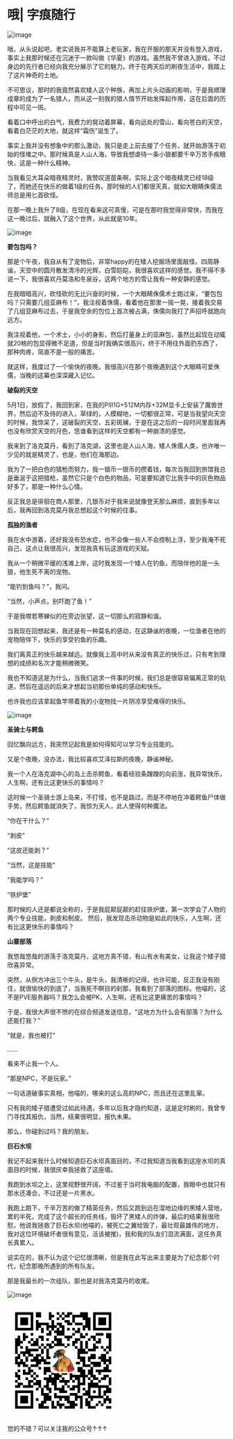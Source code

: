 
# 哦| 字痕随行

![image](../images/哦/image-20231015215352742.png)

哦，从头说起吧，老实说我并不能算上老玩家，我在开服的那天并没有登入游戏，事实上我那时候还在沉迷于一款叫做《华夏》的游戏。虽然我不曾进入游戏，不过身边的先行者已经向我充分展示了它的魅力。终于在两天后的刷夜生活中，我踏上了这片神奇的土地。

不可思议，那时的我竟然喜欢矮人这个种族，再加上片头动画的影响，于是我顺理成章的成为了一名猎人，而从这一刻我的猎人情节开始发挥起作用，这在后面的历程中可见一斑。

看着口中呼出的白气，我费力的晃动着屏幕，看向远处的雪山，看向苍白的天空，看着白茫茫的大地，就这样“霜伤”诞生了。

事实上我并没有想象中的那么激动，我只是走上前去接了个任务，就开始游荡于初始的怪堆之中。那时候真是人山人海，导致我想虐待一条小狼都要千辛万苦手疾眼快，这是一种什么精神。

当我看见大耳朵暗夜精灵时，我赞叹道苗条啊，实际上这个暗夜精灵已经18级了，而她还在快乐的做着1级的任务。那时候的人们都很天真，就如大眼睛侏儒法师总是用匕首砍怪。

在那一晚上我升了8级，在现在看来这可真慢，可是在那时我觉得非常快，而我在这一晚过后，就融入了这个世界，从此就是10年。

![image](../images/哦/image-20231015215439360.png)

**要包包吗？**

那是个午夜，我自从有了宠物后，非常happy的在矮人挖掘场里面敲怪。四周静谧，天空中的圆月散发清冷的光辉，白雪皑皑，我很喜欢这样的感觉。我不得不多说一下，我很喜欢丹莫洛和冬泉谷，这两个地方的雪让我有一种安静的感觉。

在我暗暗高兴，砍怪砍的无比兴奋的时候，一个大眼睛侏儒术士跑过来，“要包包吗？只需要几组亚麻布！”，我注视着侏儒，看着他在那里一摇一晃，接着我交易了几组亚麻布过去，于是我空余的包位上首次被占满，侏儒向我打了声招呼就跑向远方。

我注视着他，一个术士，小小的身影，然后打量身上的亚麻包，虽然比起现在动辄就20格的包显得微不足道，但是当时我确实很高兴，终于不用往外面扔东西了，那种肉疼，简直不是一般的痛苦。

就这样，我度过了一个愉快的夜晚，我很高兴在那个夜晚遇到这个大眼睛可爱侏儒，当晚的这幕也深深藏入记忆。

**破裂的天空**

5月1日，放假了，我回到家，在我的PIII1G+512M内存+32M显卡上安装了魔兽世界，然后迫不及待的进入，草绿的，人模糊地，一切都很正常，可是当我望向天空的时候，我惊呆了，这破裂的天空，五彩斑斓，于是在这之后的一段时间里面我再也没有欣赏天空的月色，恁谁看到这样的天空都有一种崩溃的感觉。

我来到了洛克莫丹，看到了洛克湖，这里也是人山人海，矮人侏儒人类，也许唯一少见的就是精灵了，也是，他们在海那边。

我为了一把白色的猎枪而努力，我一银币一银币的攒着钱，每次当我回到旅馆我总是垂涎于这把猎枪，虽然它只是个白色的物品，可是要知道它比我手中的灰色物品好多了，那是一种什么心情。

反正我总是徘徊在商人那里，几银币对于我来说就像登天那么麻烦，直到多年以后，我再回到洛克莫丹我总想起这个时候的往事。

**孤独的渔者**

我在水中游着，还好我没有恐水症，也不会像一些人不会控制上浮，至少我淹不死自己，这点让我很高兴，发现我真有玩这游戏的天赋。

我从一个稍微平缓的浅滩上岸，这时我发现一个矮人在钓鱼，而陪伴他的是一头狼，他生死不离的宠物。

“能钓到鱼吗？”，我问。

“当然，小声点，别吓跑了鱼！”

于是我噤若寒蝉似的在旁边张望，这一切那么的寂静和谐。

当我现在回想起来，我还是有一种莫名的感动，在这静谧的夜晚，一位渔者在他的宠物陪伴下，快乐的享受钓鱼的乐趣。

我们离真正的快乐越来越远。就像我上高中时从来没有真正的快乐过，只有考到理想的成绩和名次才能稍微微笑。

我也不知道这是为什么，当我们追求一件事的时候，我们总是很容易偏离正常的轨道，然后在遥远的后来才想起当初那份单纯的感动和快乐。

也许我也应该拿起鱼竿带着我的小宠物找一片阴凉享受难得的快乐。

![image](../images/哦/image-20231015215501031.png)

**圣骑士与鳄鱼**

回忆飘向远方，我突然记起我是如何得知可以学习专业技能的。

又是个夜晚，没办法，我比较喜欢艾泽拉斯的夜晚，静谧神秘。

我一个人在洛克湖中心的岛上击杀鳄鱼，看着经验条蹭蹭的向前涨，我异常快乐，人生啊，还有比这更快乐的事情吗？

这时候一个圣骑士游上岛来，不打怪，也不是路过，而是不停地在冲着鳄鱼尸体做手势，然后鳄鱼就消失了，我惊为天人，此人使得何种魔法。

“你在干什么？”

“剥皮”

“这皮还能剥？”

“当然，这是技能”

“我能学吗？”

“铁炉堡”

那时候的人还是都说全称的，于是我屁颠屁颠的赶往铁炉堡，第一次学会了人物的两个专业技能，剥皮和制皮。
然后，我发现击杀动物是如此的快乐，人生啊，还有比这更快乐的事情吗？

**山寨部落**

我悠哉悠哉的游荡于洛克莫丹，这地方真不错，有山有水有美女，让我这个矮子猎欣喜异常。

突然，从侧方冲出三个牛头，是牛头，我清晰的记得，也许可能，反正我没有刚住，就很愉快的到底了，当我死不瞑目的刹那，我看到了部落的图标。他喵的，这不是PVE服务器吗？我怎么会被PK，人生啊，还有比这更痛苦的事情吗？

于是，我很大声很不愤的在综合频道发送信息，“这地方为什么会有部落？为什么还能打我？”

“就是，我也被打”

……

看来不止我一个人。

“那是NPC，不是玩家。”

一句话道破事实真相，他喵的，哪来的这么高的NPC，而且还在这里乱窜。

只有我的矮子猎遭受过如此待遇，多年以后我才隐约知道，这是定时刷的，我曾专门寻找其报仇，当然，结果很明显，报仇未果。

那么，你碰到过吗？我的朋友。

**巨石水坝**

我记不起来我什么时候知道巨石水坝真面目的，不过我知道当我看到这座水坝的真面目的时候，我很庆幸我拯救了这座墙。

我跑到水坝之上，这里视野很开阔，不过鉴于当时我电脑的配置，我眼中也就只有那水还凑合，不过还是一片黑水。

我跑上跑下，千辛万苦的做了精英任务，然后又跑到远在湿地边缘的黑矮人营地，累的半死，完成了这个超长的任务线，毁坏了黑矮人的炸弹，最后的结果我很欣慰，他说我拯救了巨石水坝(他喵的，被死亡之翼给毁了，最壮观最雄伟的地方，我对这位环境破坏者很有意见，活该被推)，我和我的队友们泪流满面，这任务真长真累人。

说实在的，我不认为这个记忆很清晰，但是我在此写出来主要是为了纪念那个时代，纪念那晚所遇到的所有队友。

那是我最长的一次组队，那也是对我洛克莫丹的收尾。

![image](../images/哦/image-20231015215522616.png)

![image](../images/公众号.jpg)

觉的不错？可以关注我的公众号↑↑↑
